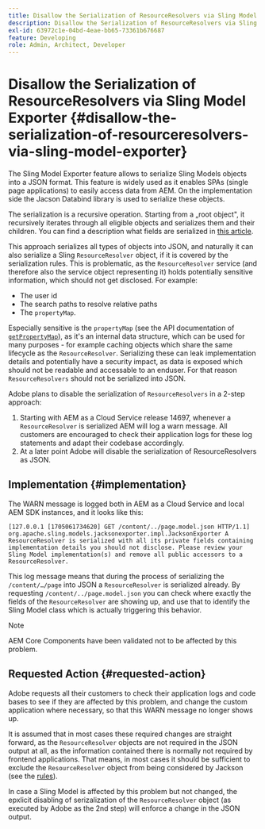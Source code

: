 ```yaml
---
title: Disallow the Serialization of ResourceResolvers via Sling Model Exporter
description: Disallow the Serialization of ResourceResolvers via Sling Model Exporter
exl-id: 63972c1e-04bd-4eae-bb65-73361b676687
feature: Developing
role: Admin, Architect, Developer
---
```

# Disallow the Serialization of ResourceResolvers via Sling Model Exporter {#disallow-the-serialization-of-resourceresolvers-via-sling-model-exporter}

The Sling Model Exporter feature allows to serialize Sling Models objects into a JSON format. This feature is widely used as it enables SPAs (single page applications) to easily access data from AEM. On the implementation side the Jacson Databind library is used to serialize these objects.

The serialization is a recursive operation. Starting from a „root object", it recursively iterates through all eligible objects and serializes them and their children. You can find a description what fields are serialized in [this article](https://www.baeldung.com/jackson-field-serializable-deserializable-or-not).

This approach serializes all types of objects into JSON, and naturally it can also serialize a Sling `ResourceResolver` object, if it is covered by the serialization rules. This is problematic, as the `ResourceResolver` service (and therefore also the service object representing it) holds potentially sensitive information, which should not get disclosed. For example:

* The user id
* The search paths to resolve relative paths
* The `propertyMap`.

Especially sensitive is the `propertyMap` (see the API documentation of [`getPropertyMap`](https://sling.apache.org/apidocs/sling12/org/apache/sling/api/resource/ResourceResolver.html#getPropertyMap--)), as it's an internal data structure, which can be used for many purposes - for example caching objects which share the same lifecycle as the `ResourceResolver`. Serializing these can leak implementation details and potentially have a security impact, as data is exposed which should not be readable and accessable to an enduser. For that reason `ResourceResolvers` should not be serialized into JSON.

Adobe plans to disable the serialization of `ResourceResolvers` in a 2-step approach:

1. Starting with AEM as a Cloud Service release 14697, whenever a `ResourceResolver` is serialized AEM will log a warn message. All customers are encouraged to check their application logs for these log statements and adapt their codebase accordingly.
1. At a later point Adobe will disable the serialization of ResourceResolvers as JSON.

## Implementation {#implementation}

The WARN message is logged both in AEM as a Cloud Service and local AEM SDK instances, and it looks like this:

```
[127.0.0.1 [1705061734620] GET /content/../page.model.json HTTP/1.1] org.apache.sling.models.jacksonexporter.impl.JacksonExporter A ResourceResolver is serialized with all its private fields containing implementation details you should not disclose. Please review your Sling Model implementation(s) and remove all public accessors to a ResourceResolver.
```

This log message means that during the process of serializing the `/content/…/page` into JSON a `ResourceResolver` is serialized already. By requesting `/content/../page.model.json` you can check where exactly the fields of the `ResourceResolver` are showing up, and use that to identify the Sling Model class which is actually triggering this behavior.


>[!NOTE] 
>
>AEM Core Components have been validated not to be affected by this problem.

## Requested Action {#requested-action}

Adobe requests all their customers to check their application logs and code bases to see if they are affected by this problem, and change the custom application where necessary, so that this WARN message no longer shows up.

It is assumed that in most cases these required changes are straight forward, as the `ResourceResolver` objects are not required in the JSON output at all, as the information contained there is normally not required by frontend applications. That means, in most cases it should be sufficient to exclude the `ResourceResolver` object from being considered by Jackson (see the [rules](https://www.baeldung.com/jackson-field-serializable-deserializable-or-not)).

In case a Sling Model is affected by this problem but not changed, the epxlicit disabling of serizalization of the `ResourceResolver` object (as executed by Adobe as the 2nd step) will enforce a change in the JSON output.
